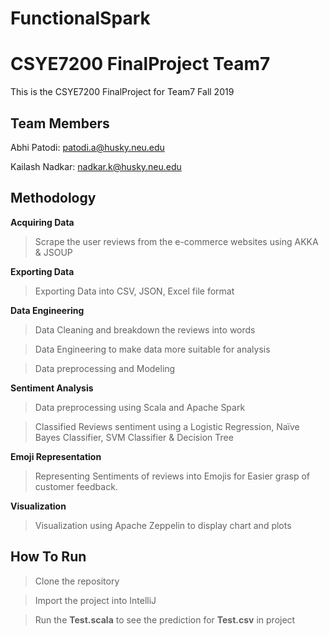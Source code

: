 # FunctionalSpark

# CSYE7200 FinalProject Team7

This is the CSYE7200 FinalProject for Team7 Fall 2019

## Team Members

Abhi Patodi:  <patodi.a@husky.neu.edu>

Kailash Nadkar: <nadkar.k@husky.neu.edu>


## Methodology

 **Acquiring Data**

>Scrape the user reviews from the e-commerce websites using AKKA & JSOUP

 **Exporting Data**

>Exporting Data into CSV, JSON, Excel file format

 **Data Engineering**

>Data Cleaning and breakdown the reviews into words

>Data Engineering to make data more suitable for analysis

>Data preprocessing and Modeling

 **Sentiment Analysis**

>Data preprocessing using Scala and Apache Spark 

>Classified Reviews sentiment using a Logistic Regression, Naïve Bayes Classifier, SVM Classifier & Decision Tree

 **Emoji Representation**

>Representing Sentiments of reviews into Emojis for Easier grasp of customer feedback.

**Visualization**

>Visualization using Apache Zeppelin to display chart and plots


## How To Run
>Clone the repository 

>Import the project into IntelliJ

> Run the **Test.scala** to see the prediction for **Test.csv** in project
